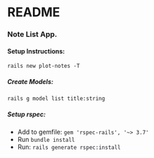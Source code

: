 # README

### Note List App.

#### Setup Instructions:
`rails new plot-notes -T`

##### Create Models:
`rails g model list title:string`

##### Setup rspec:
* Add to gemfile: `gem 'rspec-rails', '~> 3.7'`
* Run `bundle install`
* Run: `rails generate rspec:install`